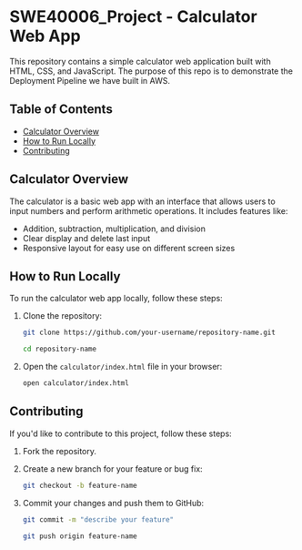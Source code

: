 # SWE40006_Project - Calculator Web App

This repository contains a simple calculator web application built with HTML, CSS, and JavaScript. The purpose of this repo is to demonstrate the Deployment Pipeline we have built in AWS.

## Table of Contents
- [Calculator Overview](#calculator-overview)
- [How to Run Locally](#how-to-run-locally)
- [Contributing](#contributing)

## Calculator Overview
The calculator is a basic web app with an interface that allows users to input numbers and perform arithmetic operations. It includes features like:
- Addition, subtraction, multiplication, and division
- Clear display and delete last input
- Responsive layout for easy use on different screen sizes

## How to Run Locally
To run the calculator web app locally, follow these steps:

1. Clone the repository:
   
    ```bash
    git clone https://github.com/your-username/repository-name.git
    ```
    
    ```bash
    cd repository-name
    ```

2. Open the `calculator/index.html` file in your browser:

    ```bash
    open calculator/index.html
    ```

## Contributing

If you'd like to contribute to this project, follow these steps:

1. Fork the repository.

2. Create a new branch for your feature or bug fix:
    
    ```bash
    git checkout -b feature-name
    ```

3. Commit your changes and push them to GitHub:
    
    ```bash
    git commit -m "describe your feature"
    ```
    
    ```bash
    git push origin feature-name
    ```
